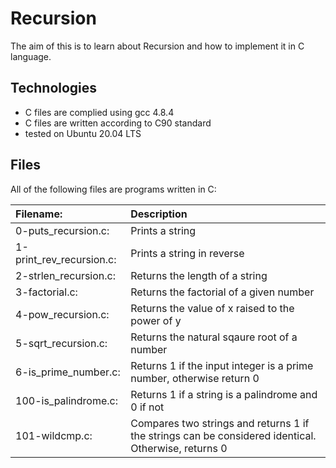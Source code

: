 # Recursion

The aim of this is to learn about Recursion and how to implement it in C language.

## Technologies
* C files are complied using gcc 4.8.4
* C files are written according to C90 standard
* tested on Ubuntu 20.04 LTS

## Files

All of the following files are programs written in C:

|Filename: |	Description|
|:---------|:--------------|
|0-puts_recursion.c:	| Prints a string|
|1-print_rev_recursion.c: |	Prints a string in reverse|
|2-strlen_recursion.c: |	Returns the length of a string|
|3-factorial.c: |	Returns the factorial of a given number|
|4-pow_recursion.c: |	Returns the value of x raised to the power of y|
|5-sqrt_recursion.c: |	Returns the natural sqaure root of a number|
|6-is_prime_number.c: |	Returns 1 if the input integer is a prime number, otherwise return 0|
|100-is_palindrome.c: |	Returns 1 if a string is a palindrome and 0 if not|
|101-wildcmp.c: |	Compares two strings and returns 1 if the strings can be considered identical. Otherwise, returns 0|
